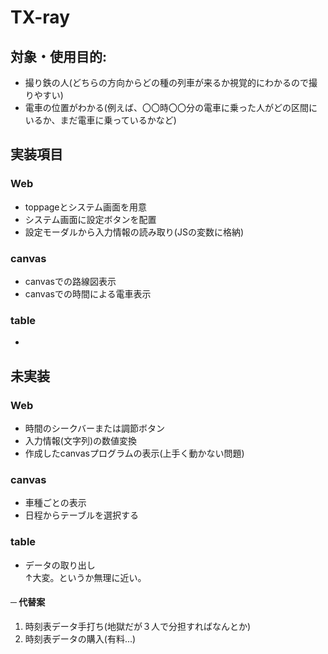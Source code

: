 TX-ray
====
## 対象・使用目的:  
* 撮り鉄の人(どちらの方向からどの種の列車が来るか視覚的にわかるので撮りやすい)  
* 電車の位置がわかる(例えば、〇〇時〇〇分の電車に乗った人がどの区間にいるか、まだ電車に乗っているかなど)
## 実装項目
### Web
* toppageとシステム画面を用意  
* システム画面に設定ボタンを配置  
* 設定モーダルから入力情報の読み取り(JSの変数に格納)  

### canvas
* canvasでの路線図表示  
* canvasでの時間による電車表示  

### table
*  
  
## 未実装
### Web
* 時間のシークバーまたは調節ボタン  
* 入力情報(文字列)の数値変換  
* 作成したcanvasプログラムの表示(上手く動かない問題)  

### canvas
* 車種ごとの表示  
* 日程からテーブルを選択する  

### table
* データの取り出し  
↑大変。というか無理に近い。  
#### ─ 代替案
1. 時刻表データ手打ち(地獄だが３人で分担すればなんとか)  
2. 時刻表データの購入(有料...)  
